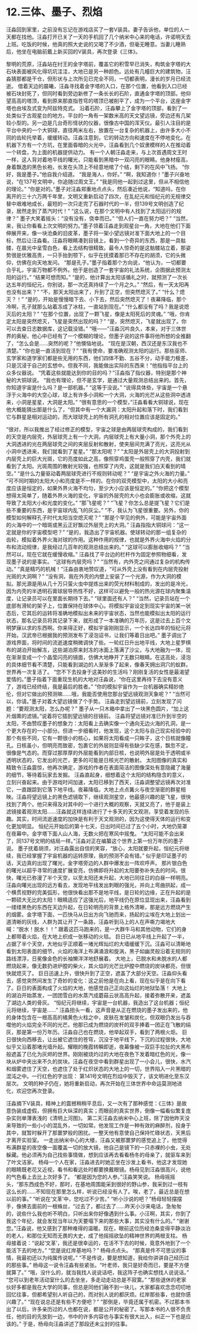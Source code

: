 # 12.三体、墨子、烈焰

汪淼回到家里，之前没有忘记在游戏店买了一套V装具。妻子告诉他，单位的人一天都在找他。汪淼打开已关了一天的手机回了几个纳米中心来的电话，许诺明天去上班。吃饭的时候，他真的照大史说的又喝了不少酒，但毫无睡意。当妻儿睡熟后，他坐在电脑前戴上新买回的V装具，再次登录《三体》。


黎明的荒原，汪淼站在纣王的金字塔前，覆盖它的积雪早已消失，构筑金字塔的大石块表面被风化得坑坑洼洼，大地已是另一种颜色。远处有几幢巨大的建筑物，汪淼猜那都是干仓，但形状与上次所见已完全不同，一切都表明，漫长的岁月已经流逝。
借着天边的晨曦，汪淼寻找着金字塔的入口，在那个位置，他看到入口已经被石块封死了，但同时看到旁边新修了一条长长的石阶，直通金字塔的顶部。他仰望高高的塔顶，看到原来那直指苍穹的塔顶已被削平了，成为一个平台，这座金字塔也由埃及式变为阿兹特克式。
沿着石阶，汪淼攀上了金字塔的顶部，看到了一处类似于古观星台的地方。平台的一角有一架数米高的天文望远镜，旁边还有几架较小型的。另一边是几台奇形怪状的仪器，很像古中国的浑天仪。最引人注目的是平台中央的一个大铜球，直径两米左右，放置在一台复杂的机器上，由许多大小不同的齿轮托举着，缓缓转动。汪淼注意到，它的转动方向和速度在不停地变化。在机器下方有一个方坑，在里面昏暗的火光中，汪淼看到几个奴隶模样的人在推动着一个转盘，为上面的机器提供动力。
有一个人朝汪淼走来，与上次首遇周文王时一样，这人背对着地平线的曙光，只能看到黑暗中一双闪亮的眼睛。他身材瘦高，身着飘逸的黑色长袍，长发在头顶上不经意地绾了个结，剩下的在风中飞扬。
“你好，我是墨子。”他自我介绍道。
“我是海人，你好。”
“啊，我知道你！”墨子兴奋地说，“在137号文明中，你追随过周文王。”
“我是同他一起到过这里，但从不相信他的理论。”
“你是对的。”墨子对汪淼郑重地点点头，然后凑近他说，“知道吗，在你离开的三十六万两千年里，文明又重新启动了四次，在乱纪元和恒纪元的无规律交替中艰难地成长，最短的一次只走完了石器时代的一半，但139号文明创造了纪录，居然走到了蒸汽时代！”
“这么说，在那个文明中有人找到了太阳运行的规律？”
墨子大笑着摇头：“没有没有，侥幸而已。”
“但人们一直在努力吧？”
“当然，来，我让你看看上次文明的努力。”墨子领着汪淼走到观星台一角，大地在他们下面伸展开来，像一块沧桑的旧皮革，墨子将一架小望远镜对准下面大地上的一个目标，然后让汪淼看。汪淼将眼睛凑到目镜上，看到一个奇异的东西，那是一具骷髅，在晨光中呈雪白色，看上去结构很精致。最令人惊奇的是这骷髅站立着，那姿势很是优雅高贵，一只手抬到颚下，似乎在抚摸着那已不存在的胡须，它的头微仰，仿佛在向天地发问。
“那是孔子。”墨子指着那个方向说，“他认为，一切都要合乎礼，宇宙万物都不例外。他于是创造了一套宇宙的礼法系统，企图据此预测太阳的运行。”
“结果可想而知。”
“是的，他计算出太阳该循礼之时，就预测了一次长达五年的恒纪元，你别说，那一次还真持续了一个月之久。”
“然后，有一天太阳再也没有出来？”
“不，那天太阳出来了，升到了正空，但突然熄灭了。”
“什么？熄灭？！”
“是的，开始是慢慢暗下去、小下去，然后突然熄灭了！夜幕降临，那个冷啊，孔子就那么站着冻成了冰柱，一直站到现在。”
“什么都没有了吗？我是说熄灭后的太阳？”
“在那个位置，出现了一颗飞星，像是太阳死后的灵魂。”
“哦，你肯定太阳是突然熄灭，飞星是突然出现的吗？”
“是，突然熄灭，飞星就出现了。你可以去查日志数据库，这记载没错。”
“哦——”汪淼沉吟良久，本来，对于三体世界的奥秘，他心中已经有了一个模糊的理论，但墨子说的这件事将他所想的全推翻了，“怎么会是……突然的呢？”他懊恼地说。
“现在是汉朝，西汉还是东汉我也不清楚。”
“你也是一直活到现在？”
“我有使命，要准确观测太阳的运行。那些巫师、玄学家和道学家们都是些无用的东西，他们四体不勤、五谷不分，动手能力极差，只是沉浸于自己的玄想中。但我不同，我能做出实际的东西来！”他指指平台上的众多仪器说。
“凭着这些就能达到你的目的吗？”汪淼指了指仪器，特别是那个神秘的大铜球说。
“我也有理论，但不是玄学，是通过大量观测总结出来的。首先，你知道宇宙是什么吗？是一部机器。”
“这等于没说。”
“说得具体些，宇宙是一个悬浮于火海中的大空心球，球上有许多小洞和一个大洞，火海的光芒从这些洞中透进来，小洞是星星，大洞是太阳。”
“很有意思的一个模型，”汪淼看看大铜球说，现在他大概能猜出那是什么了，“但其中有一个大漏洞：太阳升起和落下时，我们看到它与群星是相对运动的，而大球球壳上的所有洞孔的相对位置应该是固定的。”

“很对，所以我推出了经过修正的模型，宇宙之球是由两层球壳构成的，我们看到的天空是内层壳，外层球壳上有一个大洞，内层球壳上有大量小洞，那个外壳上的大洞透进的光在两层球壳之间的夹层反射和散射，使夹层间充满了亮光，这亮光从小洞中透进来，我们就看到了星星。”
“那太阳呢？”
“太阳是外层壳上的大洞投射到内层壳上的巨大光斑，它的亮度如此之高，像照穿鸡蛋壳一般照穿了内壳，我们就看到了太阳。光斑周围的散射光较强，也照穿了内壳，这就是我们白天看到的晴空。”
“是什么力量驱动着两层球壳进行不规则转动呢？”
“是宇宙之外火海的力量。”
“可不同时期的太阳大小和亮度是不一样的。在你的双壳模型中，太阳的大小和亮度应该是恒定的，如果外界火海不均匀，至少大小应该是恒定的。”
“你把这个模型想得太简单了，随着外界火海的变化，宇宙的外层壳的大小也会膨胀或收缩，这就导致了太阳大小和光度的变化。”
“那飞星呢？”
“飞星？你怎么总是提飞星？它们是些不重要的东西，是宇宙球内乱飞的灰尘。”
“不，我认为飞星很重要。另外，你的模型如何解释孔子时代太阳当空熄灭呢？”
“那是个罕见的例外，可能是宇宙外面的火海中的一个暗斑或黑云正好飘过外层壳上的大洞。”
汪淼指指大铜球问：“这一定就是你的宇宙模型吧？”
“是的，我造出了宇宙机器。使球转动的那一组复杂的齿轮，模拟着外界火海对球的作用。这种作用的规律，也就是外界火海中火焰的分布和流动规律，是我经过几百年的观测总结出来的。”
“这球可以膨胀收缩吗？”
“当然可以，现在它就在缓慢收缩。”
汪淼找了平台边的栏杆作为固定参照物细看，发现墨子说的是事实。
“这球有内层壳吗？”
“当然有，内外壳之间通过复杂的机构传动。”
“真是精巧的机械！”汪淼由衷地赞叹道，“可从外壳上没有看到在内层壳投射光斑的大洞啊？”
“没有洞，我在外壳的内壁上安装了一个光源，作为大洞的模拟。那光源是用从几十万只萤火虫中提炼出来的荧光材料制成的，发出的是冷光，因为内壳的半透明石膏球层导热性不好，这样可以避免一般的热光源在球内聚集温度，让记录员可以在里面长期待下去。”
“球里面还有人？”
“当然，记录员站在一个底部有滑轮的架子上，位置保持在球体中心。将模拟宇宙设定到现实宇宙的某一状态后，它其后的运转将准确地模拟出未来的宇宙状态，当然也能模拟出太阳的运行状态，那名记录员将其记录下来，就形成了一本准确的万年历，这是过去上百个文明梦寐以求的东西啊。你来得正好，模拟宇宙刚刚显示，一个长达四年的恒纪元将开始，汉武帝已根据我的预测发布了浸泡诏书，让我们等着日出吧。”
墨子调出了游戏界面，将时间的流逝速度稍微调快了些。一轮红日升出地平线，大地上星罗棋布的湖泊开始解冻，这些湖泊原来封冻的冰面上落满了沙尘，与大地融为一体，现在渐渐变成一个个晶莹闪亮的镜面，仿佛大地睁开了无数只眼睛。在这高处，浸泡的具体细节看不清楚，只能看到湖边的人渐渐多了起来，像春天拥出洞穴的蚁群。世界再一次复活了。
“您不下去投身于这美妙的生活吗？刚刚复活的女性是最渴望爱情的。”墨子指着下面重现生机的大地对汪淼说，“你在这里再待下去没有意义了，游戏已经终结，我是最后的胜者。”
“你的模拟宇宙作为一台机器确实精妙绝伦，但对它做出的预测嘛……哦，我能否使用您那台望远镜观测天象呢？”
“当然可以，你请。”墨子对着大望远镜做了个手势。
汪淼走到望远镜前，立刻发现了问题：“要观测太阳，怎么办呢？”
墨子从一只木箱中拿出了一块黑色圆片，“加上这片烟熏的滤镜。”说着将它插到望远镜的目镜前。
汪淼将望远镜对准已升到半空的太阳，不由赞叹墨子的想象力：太阳看上去确实像一个通向无边火海的孔洞，是一个更大存在的一小部分。但进一步细看时，他发现，这个太阳与自己现实经验中的那个有些不同，它有一颗很小的核心，如果将太阳看成一只眸子，这个日核就像瞳孔。日核虽小，但明亮而致密，包裹它的外层则显得有些缺少实在感，飘忽不定，很像是气态的。而穿过那厚厚的外层能看到内部日核，也说明外层是处于透明或半透明状态的，它发出的光芒，更多的可能是日核光芒的散射。
太阳图像的真实和精致令汪淼震惊，他再次确定，游戏的作者在表面简洁的图像深处有意隐藏了海量的细节，等待着玩家去发掘。
汪淼直起身，细想着这个太阳的结构隐含的意义，立刻兴奋起来。由于游戏时间加速，太阳已移到了西天，汪淼调整望远镜再次对准它，一直跟踪到它落下地平线。夜幕降临，大地上点点篝火与夜空渐密的群星相映。汪淼将望远镜上的黑色滤镜取下，继续观测星空，他最感兴趣的是飞星，很快找到了两个。他只来得及对其中的一个进行大概的观察，天就又亮了，他于是装上滤镜接着观测太阳……汪淼就这样连续进行了十多天的天文观测，享受着发现的乐趣。其实，时间流逝速度的加快是有利于天文观测的，因为这使得天体的运行和变化更加明显。
恒纪元开始后的第十七天，日出时间已过了五个小时，大地仍笼罩在夜幕中。金字塔下面人山人海，无数火把在寒风中摇曳。
“太阳可能不会出来了，同137号文明的结局一样。”汪淼对正在编纂这个世界上第一份万年历的墨子说。
墨子抚着胡须，对汪淼露出自信的笑容，“放心，太阳就要升起，恒纪元将继续，我已经掌握了宇宙机器的运转原理，我的预测不会有错。”
似乎是印证墨子的话，天边真的出现了曙光，金字塔旁边的人群中爆发出一阵欢呼声。
那片银白色的曙光以超乎寻常的速度扩展变亮，仿佛即将升起的太阳要弥补失去的时间。很快，曙光已弥漫了半个天空，以至太阳还未升起，大地已同往日的白昼一样明亮。汪淼向曙光出现的远方看去，发现地平线发出刺眼的强光，并向上弯曲拱起，成一个横贯视野的完美弧形，他很快看出那不是地平线，是日轮的边缘，正在升起的是一颗硕大无比的太阳！眼睛适应了这强光后，地平线仍在原位显现出来，汪淼看到一缕缕黑色的东西在天边升起，在日轮明亮的背景上格外清晰，那是远方燃烧产生的烟雾。金字塔下面，一匹快马从日出方向飞驰而来，扬起的尘埃在大地上划出一道清晰的灰线，人群为其让开了一条路，汪淼听到马上的人在声嘶力竭地大喊：“脱水！脱水！！”
跟着这匹马跑来的，是一大群牛马和其他动物，它们的身上都带着火焰，在大地上织成一张移动的火毯。
巨日已从地平线上升起了一半，占据了半个天空，大地似乎正顺着一堵光辉灿烂的大墙缓缓下沉。汪淼可以清晰地看到太阳表面的细节，火焰的海洋上布满涌浪和旋涡，黑子如幽灵般沿着无规则的路线漂浮，日冕像金色的长袖懒洋洋地舒展着。
大地上，已脱水和未脱水的人都燃烧起来，像无数扔进炉膛的柴火，其火焰的光芒比炉膛中燃烧的炭块都亮，但很快就熄灭了。
巨日迅速上升，很快升到了正空，遮盖了大部分天空。汪淼仰头看去，感觉突然间发生了奇妙的变化：这之前他是在向上看，现在似乎是在向下看了。巨日的表面构成了火焰的大地，他感觉自己正向这灿烂的地狱坠落！
大地上的湖泊开始蒸发，一团团雪白的水蒸汽成蘑菇云状高高升起，接着弥散开来，遮盖了湖边人类的骨灰。
“恒纪元将继续，宇宙是一台机器，我造出了这台机器；恒纪元将继续，宇宙是……”
汪淼扭头一看，这声音是从正在燃烧的墨子发出来的，他的身体包含在一根高高的橘黄色火柱之中，皮肤在发皱和炭化，但双眼仍发出与吞噬他的火焰完全不同的光芒。他那已成为燃烧的炭杆的双手捧着一团正在飞散的绢灰，那是第一份万年历。汪淼自己也在燃烧，他举起双手，看到了两根火炬。
巨日很快向西移去，让出被它遮住的苍穹，沉没于地平线下，下沉的过程很快，大地似乎又沿着那堵光墙升起。耀眼的晚霞转瞬即逝，夜幕像被一双巨手拉扯的大黑布般遮盖了已化为灰烬的世界。刚刚被烧灼过的大地在夜色下发着暗红色的光，像一块从炉中夹出来不久的炭块。汪淼在夜空中看到群星出现了一小会儿，很快，水汽和烟雾遮住了天空，也遮住了处于红炽状态的大地上的一切，世界陷入一片黑暗的混沌之中。一行红色的字出现：
第141号文明在烈焰中毁灭了，该文明进化至东汉层次。
文明的种子仍在，她将重新启动，再次开始在三体世界中命运莫测地进化，欢迎您再次登录。


汪淼摘下V装具，精神上的震撼稍稍平息后，又一次有了那种感觉：《三体》是故意伪装成虚假，但拥有巨大纵深的真实；而眼前的真实世界，倒像一幅看似繁复庞杂实则单薄表浅的《清明上河图》。
第二天汪淼去纳米中心上班，除了因他昨天没来导致的一些小小的混乱外，一切如常。他发现工作是一种有效的麻醉剂，投身于其中，就暂时躲开了那噩梦般的困扰。一整天他有意使自己保持忙碌状态，天黑后才离开实验室。
一走出纳米中心的大楼，汪淼又被那噩梦的感觉追上了，他觉得布满群星的夜空像一面覆盖一切的放大镜，他自己是镜下的一只赤裸的小虫，无处躲藏。他必须再为自己找些事情做，想到应该再去看看杨冬的母亲了，就驱车来到了叶文洁家。
杨母一个人在家，汪淼进去时她正坐在沙发上看书，他这才发现她的眼睛既老花又近视，看书和看远处时都要换戴眼镜。杨母见到汪淼很高兴，说他的气色看上去比上次好多了。
“都是因为您的人参。”汪淼笑笑说。
杨母摇摇头，“那东西成色不好，那时，在基地周围能采到很好的野山参，我采到过一枝有这么长的……不知现在那里怎么样，听说已经没有人了。唉，老了，最近总是在想以前的事。”
“听说在‘文革’中，您吃过不少苦。”
“听小沙说的吧？”杨母轻轻摆摆手，像拂去面前的一根蛛丝，“过去了，都过去了……昨天小沙来电话，急匆匆的，说些什么我也听不明白，只听出来你好像遇到什么事。小汪啊，其实，你到了我这个年纪，就会发现当年以为天要塌下来的那些大事，其实没有什么的。”
“谢谢您。”汪淼说，他又感到了那种难得的温暖。现在，眼前这位历经沧桑变得平静淡泊的老人，和那位无知而无畏的大史，成了他摇摇欲坠的精神世界的两根支柱。
杨母接着说：“说起‘文革’，我还是很幸运的，在活不下去的时候，竟意外地到了一个能活下去的地方。”
“您是说红岸基地吗？”
杨母点点头。
“那真是件不可思议的事情，我最初还以为纯属传说呢。”
“不是传说，要是想知道，我给你讲讲自己经历过的那些事。”
杨母这一说令汪淼有些紧张。“叶老师，我只是好奇而已，要是不方便就算了。”
“哦，没什么的，就当我找人说说话吧，我这阵子也确实想找人说说话。”
“您可以到老年活动室什么的去坐坐，多走动走动总是不寂寞。”
“那些退休的老家伙好多都是我在大学的同事，但总是同他们融不到一块儿，大家都喜欢念念叨叨地回忆往事，但都希望别人听自己的，而对别人说的都厌烦。红岸那些事，也就你感兴趣了。”
“现在说总还是有些不方便吧？”
“那倒是，毕竟还属于机密。不过那本书出了以后，许多亲历过的人也都在说，都是公开的秘密了。写那本书的人很不负责任，他的目的先放到一边，书中的许多内容也与事实有很大出入，纠正一下也是应该的。”
于是，杨母向汪淼讲述了那段还未尘封的往事。
